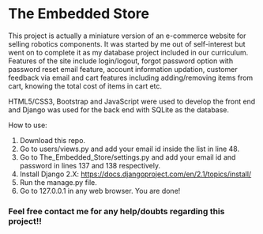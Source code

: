 # The Embedded Store #

This project is actually a miniature version of an e-commerce website for selling robotics components. It was started by me out of self-interest but went on to complete it as my database project included in our curriculum. Features of the site include login/logout, forgot password option with password reset email feature, account information updation, customer feedback via email and cart features including adding/removing items from cart, knowing the total cost of items in cart etc. <br/>

HTML5/CSS3, Bootstrap and JavaScript were used to develop the front end and Django was used for the back end with SQLite as the database. <br/>

How to use: <br/>
1) Download this repo. <br/>
2) Go to users/views.py and add your email id inside the list in line 48. <br/>
3) Go to The_Embedded_Store/settings.py and add your email id and password in lines 137 and 138 respectively. <br/>
4) Install Django 2.X: https://docs.djangoproject.com/en/2.1/topics/install/ <br/>
5) Run the manage.py file. <br/>
4) Go to 127.0.0.1 in any web browser. You are done! <br/>

### Feel free contact me for any help/doubts regarding this project!! ###


